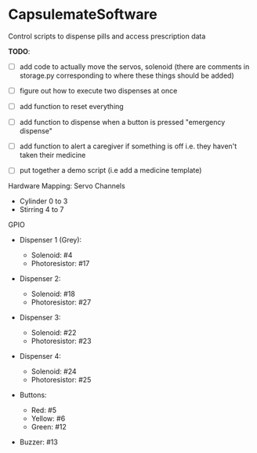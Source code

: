 # CapsulemateSoftware
Control scripts to dispense pills and access prescription data

**TODO**:
- [ ] add  code to actually move the servos, solenoid (there are comments in storage.py corresponding to where these things should be added) 
- [ ] figure out how to execute two dispenses at once 
- [ ] add function to reset everything
- [ ] add function to dispense when a button is pressed "emergency dispense"
- [ ] add function to alert a caregiver if something is off i.e. they haven't taken their medicine
- [ ] put together a demo script (i.e add a medicine template)


Hardware Mapping:
Servo Channels
* Cylinder  0 to 3
* Stirring  4 to 7


GPIO
* Dispenser 1 (Grey):
    * Solenoid: #4
    * Photoresistor: #17
* Dispenser 2:
    * Solenoid: #18
    * Photoresistor: #27
* Dispenser 3:
    * Solenoid: #22
    * Photoresistor: #23
* Dispenser 4:
    * Solenoid: #24
    * Photoresistor: #25


* Buttons:
    * Red: #5
    * Yellow: #6
    * Green: #12


* Buzzer: #13

